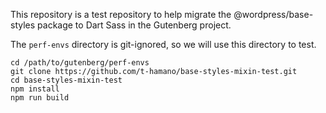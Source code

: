 This repository is a test repository to help migrate the @wordpress/base-styles package to Dart Sass in the Gutenberg project.

The `perf-envs` directory is git-ignored, so we will use this directory to test.

```
cd /path/to/gutenberg/perf-envs
git clone https://github.com/t-hamano/base-styles-mixin-test.git
cd base-styles-mixin-test
npm install
npm run build
```
